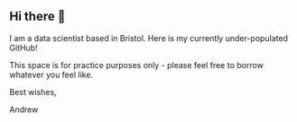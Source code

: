 ## Hi there 👋

I am a data scientist based in Bristol. Here is my currently under-populated GitHub!

This space is for practice purposes only - please feel free to borrow whatever you feel like.

Best wishes,

Andrew

<!--
**andrew-data-git/andrew-data-git** is a ✨ _special_ ✨ repository because its `README.md` (this file) appears on your GitHub profile.

Here are some ideas to get you started:

- 🔭 I’m currently working on ...
- 🌱 I’m currently learning ...
- 👯 I’m looking to collaborate on ...
- 🤔 I’m looking for help with ...
- 💬 Ask me about ...
- 📫 How to reach me: ...
- 😄 Pronouns: ...
- ⚡ Fun fact: ...
-->
